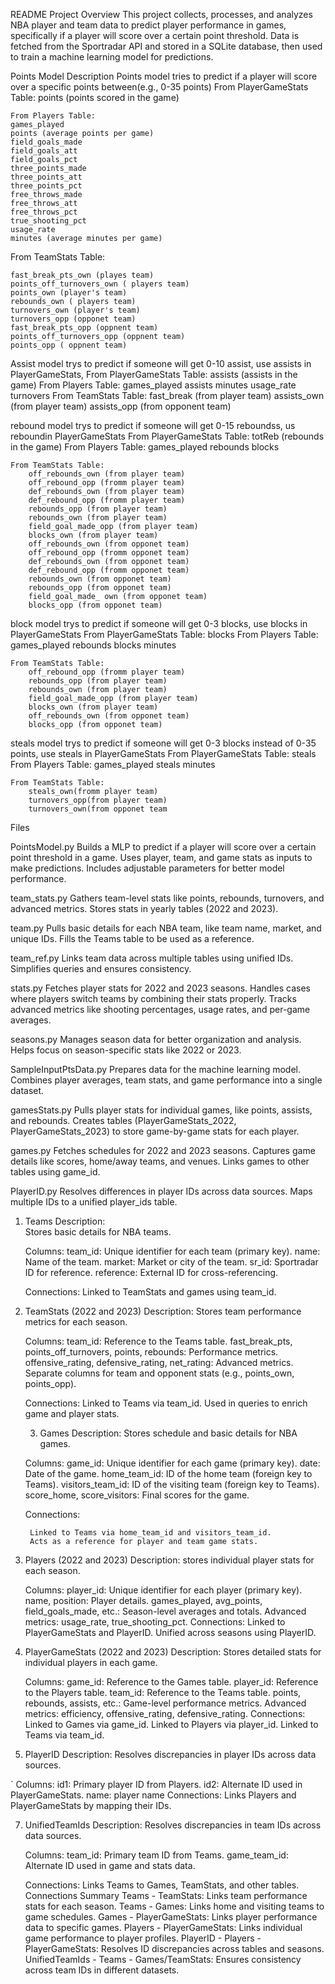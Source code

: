 README
Project Overview
This project collects, processes, and analyzes NBA player and team data to predict player performance in games, specifically if a player will score over a certain point threshold. Data is fetched from the Sportradar API and stored in a SQLite database, then used to train a machine learning model for predictions.

Points Model Description
        Points model tries to predict if a player will score over a specific points between(e.g., 0-35 points) 
    From PlayerGameStats Table:
        points (points scored in the game)

    From Players Table:
    games_played
    points (average points per game)
    field_goals_made
    field_goals_att
    field_goals_pct
    three_points_made
    three_points_att
    three_points_pct
    free_throws_made
    free_throws_att
    free_throws_pct
    true_shooting_pct
    usage_rate
    minutes (average minutes per game)
From TeamStats Table:

    fast_break_pts_own (playes team)
    points_off_turnovers_own ( players team)
    points_own (player's team)
    rebounds_own ( players team)
    turnovers_own (player's team)
    turnovers_opp (opponet team)
    fast_break_pts_opp (oppnent team)
    points_off_turnovers_opp (oppnent team)
    points_opp ( oppnent team)


Assist model trys to predict if someone will get 0-10 assist, use assists in PlayerGameStats, 
    From PlayerGameStats Table:
        assists (assists in the game)
    From Players Table:
        games_played
        assists
        minutes
        usage_rate
        turnovers
    From TeamStats Table:
        fast_break (from player team)
        assists_own (from player team)
        assists_opp (from opponent team)



rebound model trys to predict if someone will get 0-15 reboundss, us reboundin PlayerGameStats
    From PlayerGameStats Table:
        totReb (rebounds in the game)
        From Players Table:
        games_played
        rebounds
        blocks

    From TeamStats Table:
        off_rebounds_own (from player team)
        off_rebound_opp (fromm player team)
        def_rebounds_own (from player team)
        def_rebound_opp (fromm player team)
        rebounds_opp (from player team)
        rebounds_own (from player team)
        field_goal_made_opp (from player team)
        blocks_own (from player team)
        off_rebounds_own (from opponet team)
        off_rebound_opp (fromm opponet team)
        def_rebounds_own (from opponet team)
        def_rebound_opp (fromm opponet team)
        rebounds_own (from opponet team)
        rebounds_opp (from opponet team)
        field_goal_made_ own (from opponet team)
        blocks_opp (from opponet team)


block model trys to predict if someone will get 0-3 blocks, use blocks in PlayerGameStats
    From PlayerGameStats Table:
        blocks
        From Players Table:
        games_played
        rebounds
        blocks
        minutes

    From TeamStats Table:
        off_rebound_opp (fromm player team)
        rebounds_opp (from player team)
        rebounds_own (from player team)
        field_goal_made_opp (from player team)
        blocks_own (from player team)
        off_rebounds_own (from opponet team)
        blocks_opp (from opponet team)


steals model trys to predict if someone will get 0-3 blocks instead of 0-35 points, use steals in PlayerGameStats
    From PlayerGameStats Table:
        steals
        From Players Table:
        games_played
        steals
        minutes

    From TeamStats Table:
        steals_own(fromm player team)
        turnovers_opp(from player team)
        turnovers_own(from opponet team

Files

PointsModel.py
Builds a MLP to predict if a player will score over a certain point threshold in a game.
Uses player, team, and game stats as inputs to make predictions.
Includes adjustable parameters for better model performance.

team_stats.py
Gathers team-level stats like points, rebounds, turnovers, and advanced metrics.
Stores stats in yearly tables (2022 and 2023).

team.py
Pulls basic details for each NBA team, like team name, market, and unique IDs.
Fills the Teams table to be used as a reference.

team_ref.py
Links team data across multiple tables using unified IDs.
Simplifies queries and ensures consistency.

stats.py
Fetches player stats for 2022 and 2023 seasons.
Handles cases where players switch teams by combining their stats properly.
Tracks advanced metrics like shooting percentages, usage rates, and per-game averages.

seasons.py
Manages season data for better organization and analysis.
Helps focus on season-specific stats like 2022 or 2023.

SampleInputPtsData.py
Prepares data for the machine learning model.
Combines player averages, team stats, and game performance into a single dataset.

gamesStats.py
Pulls player stats for individual games, like points, assists, and rebounds.
Creates tables (PlayerGameStats_2022, PlayerGameStats_2023) to store game-by-game stats for each player.

games.py
Fetches schedules for 2022 and 2023 seasons.
Captures game details like scores, home/away teams, and venues.
Links games to other tables using game_id.

PlayerID.py
Resolves differences in player IDs across data sources.
Maps multiple IDs to a unified player_ids table.


1. Teams
    Description:  
        Stores basic details for NBA teams.

    Columns:
        team_id: Unique identifier for each team (primary key).
        name: Name of the team.
        market: Market or city of the team.
        sr_id: Sportradar ID for reference.
        reference: External ID for cross-referencing.

    Connections:
        Linked to TeamStats and games using team_id.


2. TeamStats (2022 and 2023)
    Description: 
        Stores team performance metrics for each season.

    Columns:
        team_id: Reference to the Teams table.
        fast_break_pts, points_off_turnovers, points, rebounds: Performance metrics.
        offensive_rating, defensive_rating, net_rating: Advanced metrics.
        Separate columns for team and opponent stats (e.g., points_own, points_opp).

    Connections:
        Linked to Teams via team_id.
        Used in queries to enrich game and player stats.

    3. Games
        Description: Stores schedule and basic details for NBA games.

    Columns:
        game_id: Unique identifier for each game (primary key).
        date: Date of the game.
        home_team_id: ID of the home team (foreign key to Teams).
        visitors_team_id: ID of the visiting team (foreign key to Teams).
        score_home, score_visitors: Final scores for the game.

    Connections:

        Linked to Teams via home_team_id and visitors_team_id.
        Acts as a reference for player and team game stats.

4. Players (2022 and 2023)
    Description: 
        stores individual player stats for each season.

    Columns:
        player_id: Unique identifier for each player (primary key).
        name, position: Player details.
        games_played, avg_points, field_goals_made, etc.: Season-level averages and totals.
        Advanced metrics: usage_rate, true_shooting_pct.
    Connections:
        Linked to PlayerGameStats and PlayerID.
        Unified across seasons using PlayerID.
5. PlayerGameStats (2022 and 2023)
    Description: 
        Stores detailed stats for individual players in each game.

    Columns:
        game_id: Reference to the Games table.
        player_id: Reference to the Players table.
        team_id: Reference to the Teams table.
        points, rebounds, assists, etc.: Game-level performance metrics.
        Advanced metrics: efficiency, offensive_rating, defensive_rating.
    Connections:
        Linked to Games via game_id.
        Linked to Players via player_id.
        Linked to Teams via team_id.
6. PlayerID
    Description:
         Resolves discrepancies in player IDs across data sources.

`   Columns:
        id1: Primary player ID from Players.
        id2: Alternate ID used in PlayerGameStats.
        name: player name
    Connections:
       Links Players and PlayerGameStats by mapping their IDs.

7. UnifiedTeamIds
    Description:
         Resolves discrepancies in team IDs across data sources.

    Columns:
        team_id: Primary team ID from Teams.
        game_team_id: Alternate ID used in game and stats data.

    Connections:
        Links Teams to Games, TeamStats, and other tables.
        Connections Summary
        Teams - TeamStats: Links team performance stats for each season.
        Teams - Games: Links home and visiting teams to game schedules.
        Games - PlayerGameStats: Links player performance data to specific games.
        Players - PlayerGameStats: Links individual game performance to player profiles.
        PlayerID - Players - PlayerGameStats: Resolves ID discrepancies across tables and seasons.
        UnifiedTeamIds - Teams - Games/TeamStats: Ensures consistency across team IDs in different datasets.
